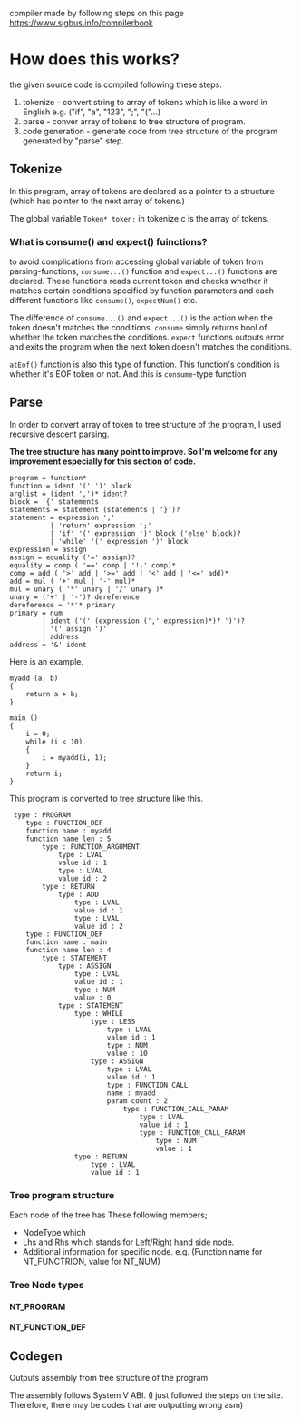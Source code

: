 compiler made by following steps on this page https://www.sigbus.info/compilerbook

# How does this works?

the given source code is compiled following these steps.

1. tokenize - convert string to array of tokens which is like a word in English e.g. ("if", "a", "123", ";", "("...)
2. parse - conver array of tokens to tree structure of program.
3. code generation - generate code from tree structure of the program generated by "parse" step.


## Tokenize

In this program, array of tokens are declared as a pointer to a structure (which has pointer to the next array of tokens.)

The global variable ```Token* token;``` in tokenize.c is the array of tokens.

### What is consume() and expect() fuinctions?

to avoid complications from accessing global variable of token from parsing-functions, ```consume...()``` function and ```expect...()``` functions are declared.
These functions reads current token and checks whether it matches certain conditions specified by function parameters and each different functions like ```consume()```, ```expectNum()``` etc.

The difference of ```consume...()``` and ```expect...()``` is the action when the token doesn't matches the conditions.
```consume``` simply returns bool of whether the token matches the conditions.
```expect``` functions outputs error and exits the program when the next token doesn't matches the conditions.

```atEof()``` function is also this type of function. This function's condition is whether it's EOF token or not. And this is ```consume```-type function

## Parse


In order to convert array of token to tree structure of the program, I used recursive descent parsing.

**The tree structure has many point to improve. So I'm welcome for any improvement especially for this section of code.**

```
program = function*
function = ident '(' ')' block
arglist = (ident ',')* ident?
block = '{' statements
statements = statement (statements | '}')?
statement = expression ';'
          | 'return' expression ';'
          | 'if' '(' expression ')' block ('else' block)?
          | 'while' '(' expression ')' block
expression = assign
assign = equality ('=' assign)?
equality = comp ( '==' comp | '!-' comp)*
comp = add ( '>' add | '>=' add | '<' add | '<=' add)*
add = mul ( '+' mul | '-' mul)*
mul = unary ( '*' unary | '/' unary )*
unary = ('+' | '-')? dereference
dereference = '*'* primary
primary = num
        | ident ('(' (expression (',' expression)*)? ')')?
        | '(' assign ')'
        | address
address = '&' ident
```

Here is an example.

```
myadd (a, b)
{
    return a + b;
}

main ()
{
    i = 0;
    while (i < 10)
    {
        i = myadd(i, 1);
    }
    return i;
}
```

This program is converted to tree structure like this.

```
 type : PROGRAM
    type : FUNCTION_DEF
    function name : myadd
    function name len : 5
        type : FUNCTION_ARGUMENT
            type : LVAL
            value id : 1
            type : LVAL
            value id : 2
        type : RETURN
            type : ADD
                type : LVAL
                value id : 1
                type : LVAL
                value id : 2
    type : FUNCTION_DEF
    function name : main
    function name len : 4
        type : STATEMENT
            type : ASSIGN
                type : LVAL
                value id : 1
                type : NUM
                value : 0
            type : STATEMENT
                type : WHILE
                    type : LESS
                        type : LVAL
                        value id : 1
                        type : NUM
                        value : 10
                    type : ASSIGN
                        type : LVAL
                        value id : 1
                        type : FUNCTION_CALL
                        name : myadd
                        param count : 2
                            type : FUNCTION_CALL_PARAM
                                type : LVAL
                                value id : 1
                                type : FUNCTION_CALL_PARAM
                                    type : NUM
                                    value : 1
                type : RETURN
                    type : LVAL
                    value id : 1
```



### Tree program structure

Each node of the tree has These following members;

* NodeType which 
* Lhs and Rhs which stands for Left/Right hand side node.
* Additional information for specific node. e.g. (Function name for NT_FUNCTRION, value for NT_NUM)

### Tree Node types

#### NT_PROGRAM

#### NT_FUNCTION_DEF


## Codegen

Outputs assembly from tree structure of the program.

The assembly follows System V ABI. (I just followed the steps on the site. Therefore, there may be codes that are outputting wrong asm)





